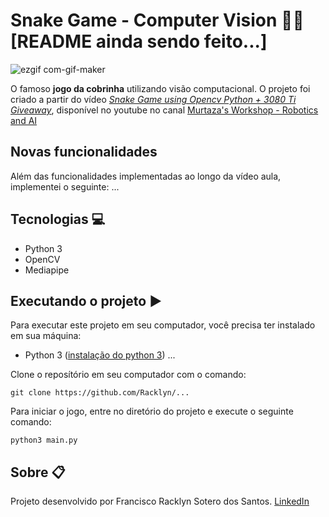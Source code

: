 # Snake Game - Computer Vision 🐍️👀️ [README ainda sendo feito...]

![ezgif com-gif-maker](https://user-images.githubusercontent.com/52416026/159343225-f6b0469b-3a61-46d7-8fb4-216a6b72a8c2.gif)

O famoso **jogo da cobrinha** utilizando visão computacional. O projeto foi criado a partir do vídeo 
_[Snake Game using Opencv Python + 3080 Ti Giveaway](https://youtu.be/w26Ze6lP02Y)_,
disponível no youtube no canal [Murtaza's Workshop - Robotics and AI](https://www.youtube.com/channel/UCYUjYU5FveRAscQ8V21w81A)

## Novas funcionalidades
Além das funcionalidades implementadas ao longo da vídeo aula, implementei o seguinte:
...

## Tecnologias 💻
- Python 3
- OpenCV
- Mediapipe

## Executando o projeto ▶

Para executar este projeto em seu computador, você precisa ter instalado em sua máquina:
- Python 3 ([instalação do python 3](https://realpython.com/installing-python/))
...


Clone o reposítório em seu computador com o comando:
```shell
git clone https://github.com/Racklyn/...
```

Para iniciar o jogo, entre no diretório do projeto e execute o seguinte comando:
```shell
python3 main.py
```

## Sobre 📋

Projeto desenvolvido por Francisco Racklyn Sotero dos Santos. [LinkedIn](https://www.linkedin.com/in/racklyn-sotero-6567561b5/)
